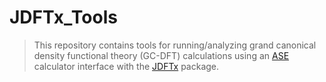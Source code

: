 # JDFTx_Tools
> This repository contains tools for running/analyzing grand canonical density functional theory (GC-DFT) calculations using an [ASE](https://wiki.fysik.dtu.dk/ase/ase/calculators/calculators.html) calculator interface with the [JDFTx](https://jdftx.org/) package.
  <h1>
 
  
